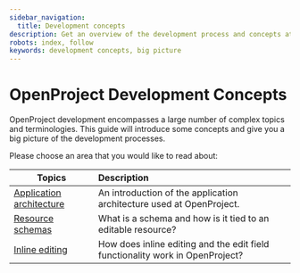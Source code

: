 ```yaml
---
sidebar_navigation:
  title: Development concepts
description: Get an overview of the development process and concepts at OpenProject
robots: index, follow
keywords: development concepts, big picture
---
```


# OpenProject Development Concepts

OpenProject development encompasses a large number of complex topics and terminologies.
This guide will introduce some concepts and give you a big picture of the development processes.

Please choose an area that you would like to read about:

| Topics                                        | Description                                                                   |
| --------------------------------------------- | :---------------------------------------------------------------------------- |
| [Application architecture](application-architecture)      | An introduction of the application architecture used at OpenProject. |
| [Resource schemas](resource-schemas)          | What is a schema and how is it tied to an editable resource? |
| [Inline editing](inline-editing)              | How does inline editing and the edit field functionality work in OpenProject? |


